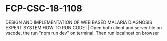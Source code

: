 # FCP-CSC-18-1108
DESIGN AND IMPLEMENTATION OF WEB BASED MALARIA DIAGNOSIS EXPERT SYSTEM
HOW TO RUN CODE || Open both client and server file on vscode, the run "npm run dev" on terminal. Then run localhost on browser
